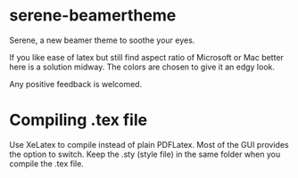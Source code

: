 # serene-beamertheme
Serene, a new beamer theme to soothe your eyes.

If you like ease of latex but still find aspect ratio of Microsoft or Mac better here is a solution midway.
The colors are chosen to give it an edgy look. 


Any positive feedback is welcomed.

# Compiling .tex file
Use XeLatex to compile instead of plain PDFLatex. Most of the GUI provides the option to switch.
Keep the .sty (style file) in the same folder when you compile the .tex file.
